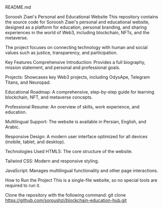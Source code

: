 README.md

Soroosh Ziaei's Personal and Educational Website
This repository contains the source code for Soroosh Ziaei's personal and educational website, designed as a platform for education, personal branding, and sharing experiences in the world of Web3, including blockchain, NFTs, and the metaverse.

The project focuses on connecting technology with human and social values such as justice, transparency, and participation.

Key Features
Comprehensive Introduction: Provides a full biography, mission statement, and personal and professional goals.

Projects: Showcases key Web3 projects, including OdysApe, Telegram Titans, and Neuropad.

Educational Roadmap: A comprehensive, step-by-step guide for learning blockchain, NFT, and metaverse concepts.

Professional Resume: An overview of skills, work experience, and education.

Multilingual Support: The website is available in Persian, English, and Arabic.

Responsive Design: A modern user interface optimized for all devices (mobile, tablet, and desktop).

Technologies Used
HTML5: The core structure of the website.

Tailwind CSS: Modern and responsive styling.

JavaScript: Manages multilingual functionality and other page interactions.

How to Run the Project
This is a single-file website, so no special tools are required to run it.

Clone the repository with the following command:
git clone https://github.com/soroushzi/blockchain-education-hub.git
